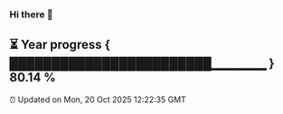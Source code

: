 ### Hi there 👋
⏳ Year progress { ████████████████████████▁▁▁▁▁▁ } 80.14 %
---
⏰ Updated on Mon, 20 Oct 2025 12:22:35 GMT


